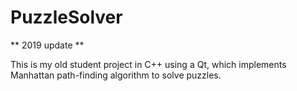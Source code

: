 # PuzzleSolver

** 2019 update **

This is my old student project in C++ using a Qt, which implements Manhattan path-finding algorithm to solve puzzles.
